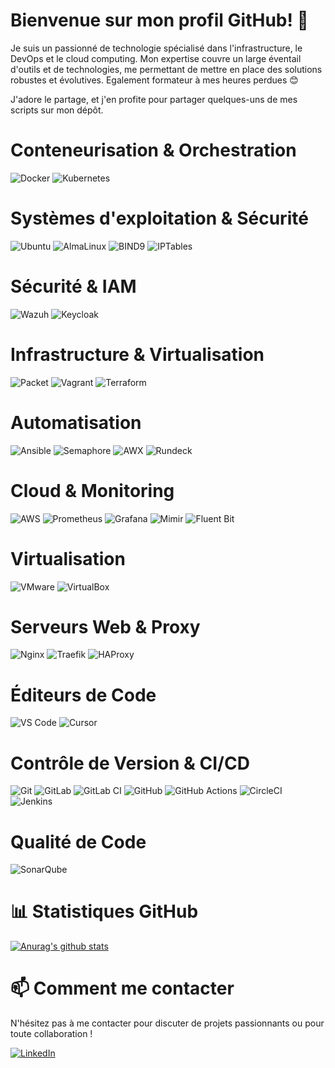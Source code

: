 # Bienvenue sur mon profil GitHub! 👋

Je suis un passionné de technologie spécialisé dans l'infrastructure, le DevOps et le cloud computing. Mon expertise couvre un large éventail d'outils et de technologies, me permettant de mettre en place des solutions robustes et évolutives. Egalement formateur à mes heures perdues :blush:


J'adore le partage, et j'en profite pour partager quelques-uns de mes scripts sur mon dépôt.

# Conteneurisation & Orchestration
![Docker](https://img.shields.io/badge/Docker-2496ED?style=for-the-badge&logo=docker&logoColor=white)
![Kubernetes](https://img.shields.io/badge/Kubernetes-326CE5?style=for-the-badge&logo=kubernetes&logoColor=white)

# Systèmes d'exploitation & Sécurité
![Ubuntu](https://img.shields.io/badge/Ubuntu-E95420?style=for-the-badge&logo=ubuntu&logoColor=white)
![AlmaLinux](https://img.shields.io/badge/AlmaLinux-EE0000?style=for-the-badge&logo=almalinux&logoColor=white)
![BIND9](https://img.shields.io/badge/BIND9-00599C?style=for-the-badge)
![IPTables](https://img.shields.io/badge/IPTables-FF9900?style=for-the-badge)

# Sécurité & IAM
![Wazuh](https://img.shields.io/badge/Wazuh-2C39BD?style=for-the-badge&logo=wazuh&logoColor=white)
![Keycloak](https://img.shields.io/badge/Keycloak-00B1E7?style=for-the-badge&logo=keycloak&logoColor=white)

# Infrastructure & Virtualisation
![Packet](https://img.shields.io/badge/Packet-0061FE?style=for-the-badge)
![Vagrant](https://img.shields.io/badge/Vagrant-1868F2?style=for-the-badge&logo=vagrant&logoColor=white)
![Terraform](https://img.shields.io/badge/Terraform-7B42BC?style=for-the-badge&logo=terraform&logoColor=white)

# Automatisation
![Ansible](https://img.shields.io/badge/Ansible-EE0000?style=for-the-badge&logo=ansible&logoColor=white)
![Semaphore](https://img.shields.io/badge/Semaphore-19A974?style=for-the-badge&logo=semaphore&logoColor=white)
![AWX](https://img.shields.io/badge/AWX-EE0000?style=for-the-badge)
![Rundeck](https://img.shields.io/badge/Rundeck-F9BE03?style=for-the-badge)

# Cloud & Monitoring
![AWS](https://img.shields.io/badge/AWS-232F3E?style=for-the-badge&logo=amazonaws&logoColor=white)
![Prometheus](https://img.shields.io/badge/Prometheus-E6522C?style=for-the-badge&logo=prometheus&logoColor=white)
![Grafana](https://img.shields.io/badge/Grafana-F46800?style=for-the-badge&logo=grafana&logoColor=white)
![Mimir](https://img.shields.io/badge/Mimir-464646?style=for-the-badge)
![Fluent Bit](https://img.shields.io/badge/Fluent%20Bit-49BDA5?style=for-the-badge&logo=fluentbit&logoColor=white)

# Virtualisation
![VMware](https://img.shields.io/badge/VMware-607078?style=for-the-badge&logo=vmware&logoColor=white)
![VirtualBox](https://img.shields.io/badge/VirtualBox-183A61?style=for-the-badge&logo=virtualbox&logoColor=white)

# Serveurs Web & Proxy
![Nginx](https://img.shields.io/badge/Nginx-009639?style=for-the-badge&logo=nginx&logoColor=white)
![Traefik](https://img.shields.io/badge/Traefik-24A1C1?style=for-the-badge&logo=traefik&logoColor=white)
![HAProxy](https://img.shields.io/badge/HAProxy-00B837?style=for-the-badge&logo=haproxy&logoColor=white)

# Éditeurs de Code
![VS Code](https://img.shields.io/badge/VS%20Code-007ACC?style=for-the-badge&logo=visualstudiocode&logoColor=white)
![Cursor](https://img.shields.io/badge/Cursor-00A0E4?style=for-the-badge)

# Contrôle de Version & CI/CD
![Git](https://img.shields.io/badge/Git-F05032?style=for-the-badge&logo=git&logoColor=white)
![GitLab](https://img.shields.io/badge/GitLab-FC6D26?style=for-the-badge&logo=gitlab&logoColor=white)
![GitLab CI](https://img.shields.io/badge/GitLab%20CI-FC6D26?style=for-the-badge&logo=gitlab&logoColor=white)
![GitHub](https://img.shields.io/badge/GitHub-181717?style=for-the-badge&logo=github&logoColor=white)
![GitHub Actions](https://img.shields.io/badge/GitHub%20Actions-2088FF?style=for-the-badge&logo=githubactions&logoColor=white)
![CircleCI](https://img.shields.io/badge/CircleCI-343434?style=for-the-badge&logo=circleci&logoColor=white)
![Jenkins](https://img.shields.io/badge/Jenkins-D24939?style=for-the-badge&logo=jenkins&logoColor=white)

# Qualité de Code
![SonarQube](https://img.shields.io/badge/SonarQube-4E9BCD?style=for-the-badge&logo=sonarqube&logoColor=white)

# 📊 Statistiques GitHub

[![Anurag's github stats](https://github-readme-stats.vercel.app/api?username=samderkaoui&theme=blue-green)](https://github.com/anuraghazra/github-readme-stats)

# 📫 Comment me contacter

N'hésitez pas à me contacter pour discuter de projets passionnants ou pour toute collaboration !

[![LinkedIn](https://img.shields.io/badge/LinkedIn-0077B5?style=for-the-badge&logo=linkedin&logoColor=white)](https://www.linkedin.com/in/samir-derkaoui/)

